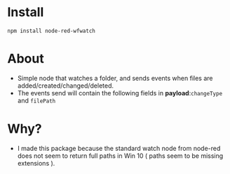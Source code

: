 Install
=======
<code>npm install node-red-wfwatch</code>

About
=====
* Simple node that watches a folder, and sends events when files are added/created/changed/deleted.
* The events send will contain the following fields in <b>payload</b>:<code>changeType</code> and <code>filePath</code></p>

Why?
====
* I made this package because the standard watch node from node-red does not seem to return full paths in Win 10 ( paths seem to be missing extensions ).
